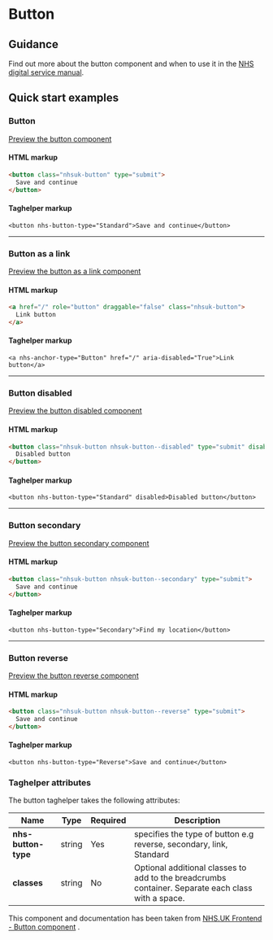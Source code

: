 ﻿# Button

## Guidance

Find out more about the button component and when to use it in the [NHS digital service manual](https://beta.nhs.uk/service-manual/styles-components-patterns/buttons).

## Quick start examples

### Button

[Preview the button component](https://dotnetcorefelpoc.azurewebsites.net/components/button)

#### HTML markup

```html
<button class="nhsuk-button" type="submit">
  Save and continue
</button>
```

#### Taghelper markup

```
<button nhs-button-type="Standard">Save and continue</button>
```
---

### Button as a link

[Preview the button as a link component](https://dotnetcorefelpoc.azurewebsites.net/components/button-link)

#### HTML markup

```html
<a href="/" role="button" draggable="false" class="nhsuk-button">
  Link button
</a>
```

#### Taghelper markup

```
<a nhs-anchor-type="Button" href="/" aria-disabled="True">Link button</a>
```
---

### Button disabled

[Preview the button disabled component](https://dotnetcorefelpoc.azurewebsites.net/components/button-disabled)

#### HTML markup

```html
<button class="nhsuk-button nhsuk-button--disabled" type="submit" disabled="disabled" aria-disabled="true">
  Disabled button
</button>
```

#### Taghelper markup

```
<button nhs-button-type="Standard" disabled>Disabled button</button>
```

---

### Button secondary

[Preview the button secondary component](https://dotnetcorefelpoc.azurewebsites.net/components/button-secondary)

#### HTML markup

```html
<button class="nhsuk-button nhsuk-button--secondary" type="submit">
  Save and continue
</button>
```

#### Taghelper markup

```
<button nhs-button-type="Secondary">Find my location</button>
```

---

### Button reverse

[Preview the button reverse component](https://dotnetcorefelpoc.azurewebsites.net/components/button-reverse)

#### HTML markup

```html
<button class="nhsuk-button nhsuk-button--reverse" type="submit">
  Save and continue
</button>
```

#### Taghelper markup

```
<button nhs-button-type="Reverse">Save and continue</button>
```

### Taghelper attributes
The button taghelper takes the following attributes:


| Name                | Type     | Required  | Description  |
| --------------------|----------|-----------|--------------|
| **nhs-button-type**                | string   | Yes       | specifies the type of button e.g reverse, secondary, link, Standard  |
| **classes**             | string   | No        | Optional additional classes to add to the breadcrumbs container. Separate each class with a space. |

This component and documentation has been taken from [NHS.UK Frontend - Button component](https://github.com/nhsuk/nhsuk-frontend/tree/master/packages/components/button) .
